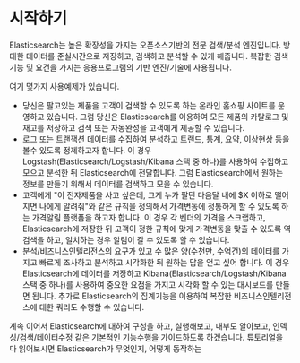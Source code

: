 # 시작하기

Elasticsearch는 높은 확장성을 가지는 오픈소스기반의 전문 검색/분석 엔진입니다. 방대한 데이터를 준실시간으로 저장하고, 검색하고 분석할 수 있게 해줍니다. 복잡한 검색 기능 및 요건을 가지는 응용프로그램의 기반 엔진/기술에 사용됩니다.

여기 몇가지 사용예제가 있습니다.
* 당신은 팔고있는 제품을 고객이 검색할 수 있도록 하는 온라인 홈쇼핑 사이트를 운영하고 있습니다. 그럼 당신은 Elasticsearch를 이용하여 모든 제품의 카탈로그 및 재고를 저장하고 검색 또는 자동완성을 고객에게 제공할 수 있습니다.
* 로그 또는 트랜잭션 데이터를 수집하여 분석하고 트랜드, 통계, 요약, 이상현상 등을 볼수 있도록 정제하고자 합니다. 이 경우 Logstash(Elasticsearch/Logstash/Kibana 스택 중 하나)를 사용하여 수집하고 모으고 분석한 뒤 Elasticsearch에 전달합니다. 그럼 Elasticsearch에서 원하는 정보를 만들기 위해서 데이터를 검색하고 모을 수 있습니다.
* 고객에게 "이 전자제품을 사고 싶은데, 그게 누가 팔던 다음달 내에 $X 이하로 떨어지면 나에게 알려줘"와 같은 규칙을 정의해서 가격변동에 정통하게 할 수 있도록 하는 가격알림 플랫폼을 하고자 합니다. 이 경우 각 벤더의 가격을 스크랩하고, Elasticsearch에 저장한 뒤 고객이 정한 규칙에 맞게 가격변동을 맞출 수 있도록 역검색을 하고, 일치하는 경우 알림이 갈 수 있도록 할 수 있습니다.
* 분석/비즈니스인텔리전스의 요구가 있고 수 많은 양(수천만, 수억건)의 데이터를 가지고 빠르게 조사하고 분석하고 시각화한 뒤 원하는 답을 얻고 싶어 합니다. 이 경우 Elasticsearch에 데이터를 저장하고 Kibana(Elasticsearch/Logstash/Kibana 스택 중 하나)를 사용하여 중요한 요점을 가지고 시각화 할 수 있는 대시보드를 만들면 됩니다. 추가로 Elasticsearch의 집계기능을 이용하여 복잡한 비즈니스인텔리전스에 대한 쿼리도 수행할 수 있습니다.

계속 이어서 Elasticsearch에 대하여 구성을 하고, 실행해보고, 내부도 알아보고, 인덱싱/검색/데이터수정 같은 기본적인 기능수행을 가이드하도록 하겠습니다. 튜토리얼을 다 읽어보시면 Elasticsearch가 무엇인지, 어떻게 동작하는  
